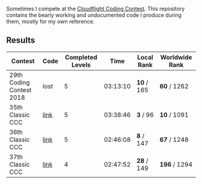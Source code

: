 Sometimes I compete at the [Cloudflight Coding Contest](https://register.codingcontest.org/).
This repository contains the bearly working and undocumented code I produce during them, mostly for my own reference.

## Results
|Contest|Code|Completed Levels|Time|Local Rank|Worldwide Rank|
|--|--|--|--|--|--|
|29th Coding Contest 2018| lost | 5 | 03:13:10 | **10** / 165 | **60** / 1262 |
| 35th Classic CCC | [link](35/src) | 5 | 03:38:46 | **3** / 96 | **10** / 1091 |
| 36th Classic CCC | [link](36/src) | 5 | 02:46:08 | **8** / 147 | **67** / 1248 |
| 37th Classic CCC | [link](37/src) | 4 | 02:47:52 | **28** / 149 | **196** / 1294 |
